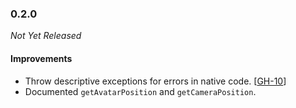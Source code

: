 ### 0.2.0

_Not Yet Released_

#### Improvements

- Throw descriptive exceptions for errors in native code. [[GH-10](https://github.com/GW2Toolbelt/GW2ML/issues/10)]
- Documented `getAvatarPosition` and `getCameraPosition`.